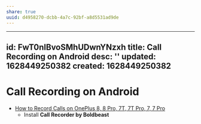 ```yaml
---
share: true
uuid: d4958270-dcbb-4a7c-92bf-a8d5531ad9de
---
```

---
id: FwT0nlBvoSMhUDwnYNzxh
title: Call Recording on Android
desc: ''
updated: 1628449250382
created: 1628449250382
---
# Call Recording on Android
*   [How to Record Calls on OnePlus 8, 8 Pro, 7T, 7T Pro, 7, 7 Pro](https://oneplustips.com/how-to-record-phone-calls-oneplus/)
    *   Install **Call Recorder by Boldbeast**
